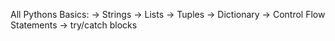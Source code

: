 All Pythons Basics:
    -> Strings
    -> Lists
    -> Tuples
    -> Dictionary
    -> Control Flow Statements
    -> try/catch blocks